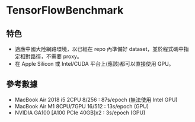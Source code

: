# TensorFlowBenchmark

## 特色

- 適應中國大陸網路環境，以已經在 repo 內準備好 dataset，並於程式碼中指定相對路徑，不需要 proxy。
- 在 Apple Silicon 或 Intel/CUDA 平台上(應該)都可以直接使用 GPU。

## 參考數據

- MacBook Air 2018 i5 2CPU 8/256  : 87s/epoch (無法使用 Intel GPU)
- MacBook Air M1 8CPU/7GPU 16/512 : 13s/epoch (GPU)
- NVIDIA GA100 [A100 PCIe 40GB]x2 :  3s/epoch (GPU)
